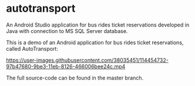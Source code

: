 # autotransport
An Android Studio application for bus rides ticket reservations developed in Java with connection to MS SQL Server database.


This is a demo of an Android application for bus rides ticket reservations, called AutoTransport:

https://user-images.githubusercontent.com/38035451/114454732-97b47680-9be3-11eb-8126-466006bee24c.mp4

The full source-code can be found in the master branch.
